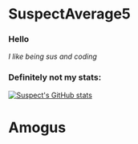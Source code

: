 # SuspectAverage5

### Hello

_I like being sus and coding_

### Definitely not my stats:

[![Suspect's GitHub stats](https://github-readme-stats.vercel.app/api?username=SuspectAverage5&theme=merko&show_icons=True&include_all_commits=True)](https://github.com/anuraghazra/github-readme-stats)

# Amogus
